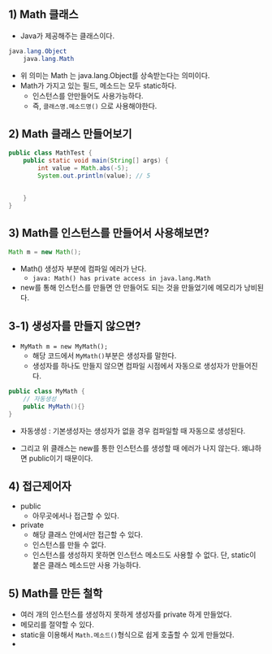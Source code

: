 ## 1) Math 클래스
- Java가 제공해주는 클래스이다.
```Java
java.lang.Object
	java.lang.Math
```
- 위 의미는 Math 는 java.lang.Object를 상속받는다는 의미이다.
- Math가 가지고 있는 필드, 메소드는 모두 static하다.
	- 인스턴스를 안만들어도 사용가능하다.
	- 즉, `클래스명.메소드명()` 으로 사용해야한다.
## 2) Math 클래스 만들어보기
```Java
public class MathTest {
	public static void main(String[] args) {
		int value = Math.abs(-5);
		System.out.println(value); // 5

		
	}
}
```

## 3) Math를 인스턴스를 만들어서 사용해보면?
```Java
Math m = new Math();
```
- Math() 생성자 부분에 컴파일 에러가 난다.
	- `java: Math() has private access in java.lang.Math`
- new를 통해 인스턴스를 만들면 안 만들어도 되는 것을 만들었기에 메모리가 낭비된다.

## 3-1) 생성자를 만들지 않으면?
- `MyMath m = new MyMath();`
	- 해당 코드에서 `MyMath()`부분은 생성자를 말한다.
	- 생성자를 하나도 만들지 않으면 컴파일 시점에서 자동으로 생성자가 만들어진다.

```Java
public class MyMath {
	// 자동생성
	public MyMath(){}
}
```
- 자동생성 : 기본생성자는 생성자가 없을 경우 컴파일할 때 자동으로 생성된다.

- 그리고 위 클래스는 new를 통한 인스턴스를 생성할 때 에러가 나지 않는다. 왜냐하면 public이기 때문이다.

## 4) 접근제어자
- public
	- 아무곳에서나 접근할 수 있다.
- private
	- 해당 클래스 안에서만 접근할 수 있다.
	- 인스턴스를 만들 수 없다.
	- 인스턴스를 생성하지 못하면 인스턴스 메소드도 사용할 수 없다. 단, static이 붙은 클래스 메소드만 사용 가능하다.


## 5) Math를 만든 철학
- 여러 개의 인스턴스를 생성하지 못하게 생성자를 private 하게 만들었다.
- 메모리를 절약할 수 있다.
- static을 이용해서 `Math.메소드()`형식으로 쉽게 호출할 수 있게 만들었다.
- 